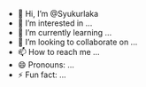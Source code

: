 - 👋 Hi, I’m @Syukurlaka
- 👀 I’m interested in ...
- 🌱 I’m currently learning ...
- 💞️ I’m looking to collaborate on ...
- 📫 How to reach me ...
- 😄 Pronouns: ...
- ⚡ Fun fact: ...

<!---
Syukurlaka/Syukurlaka is a ✨ special ✨ repository because its `README.md` (this file) appears on your GitHub profile.
You can click the Preview link to take a look at your changes.
--->

